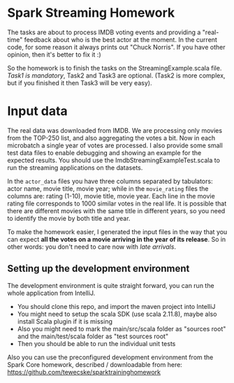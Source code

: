 # Spark Streaming Homework

The tasks are about to process IMDB voting events and providing a "real-time" feedback about who is the best actor at the moment. In the current code, for some reason it always prints out "Chuck Norris". If you have other opinion, then it's better to fix it :)

So the homework is to finish the tasks on the StreamingExample.scala file. *Task1 is mandatory*, Task2 and Task3 are optional. (Task2 is more complex, but if you finished it then Task3 will be very easy).


# Input data
The real data was downloaded from IMDB. We are processing only movies from the TOP-250 list, and also aggregating the votes a bit. Now in each microbatch a single year of votes are processed. I also provide some small test data files to enable debugging and showing an example for the expected results. You should use the ImdbStreamingExampleTest.scala to run the streaming applications on the datasets.

In the ```actor_data``` files you have three columns separated by tabulators: actor name, movie title, movie year; while in the ```movie_rating``` files the columns are: rating (1-10), movie title, movie year. Each line in the movie rating file corresponds to 1000 similar votes in the real life. It is possible that there are different movies with the same title in different years, so you need to identify the movie by both title and year.

To make the homework easier, I generated the input files in the way that you can expect **all the votes on a movie arriving in the year of its release**. So in other words: you don't need to care now with *late arrivals*.


## Setting up the development environment

The development environment is quite straight forward, you can run the whole application from IntelliJ.

- You should clone this repo, and import the maven project into IntelliJ
- You might need to setup the scala SDK (use scala 2.11.8), maybe also install Scala plugin if it is missing
- Also you might need to mark the main/src/scala folder as "sources root" and the main/test/scala folder as "test sources root"
- Then you should be able to run the individual unit tests

Also you can use the preconfigured development environment from the Spark Core homework, described / downloadable from here: https://github.com/tewecske/sparktraininghomework




